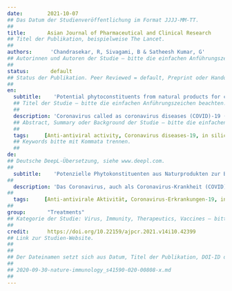 ```yaml
---
date:        2021-10-07
## Das Datum der Studienveröffentlichung im Format JJJJ-MM-TT.
##
title:       Asian Journal of Pharmaceutical and Clinical Research
## Titel der Publikation, beispielweise The Lancet.
##
authors:      'Chandrasekar, R, Sivagami, B & Satheesh Kumar, G'
## Autorinnen und Autoren der Studie – bitte die einfachen Anführungszeichen beachten!
##
status:       default
## Status der Publikation. Peer Reviewed = default, Preprint oder Handout (Thesenpapier)
##
en:
  subtitle:    'Potential phytoconstituents from natural products for combating against coronavirus disease-19 (severe acute respiratory syndrome coronavirus-2) - A review'
  ## Titel der Studie – bitte die einfachen Anführungszeichen beachten!
  ##
  description: 'Coronavirus called as coronavirus diseases (COVID)-19 (severe acute respiratory syndrome coronavirus [SARS-CoV]-2) is a viral infection which is spreading to a great extent and affecting many people worldwide, many developed and developing countries are severely affected by the virus. The World Health Organization (WHO) is taking serious preventive measures to stop this viral infection worldwide. The coronavirus is a big threat to human beings and controlling the emerging viral infections is a global concern. Antiviral drug such as Remdesivir has been approved by the FDA, but combating against these viral infections is a great challenge to scientists and researchers with the available few antiviral drugs due to severe side effects and toxicity. Many drugs such as hydroxy chloroquin, Remdesivir, and vaccines have been recommended for combating this virus. Few Polyherbal formulations and Ayurvedic formulations containing antiviral phytoconstituents have been recommended to boost the immunity. Some drugs and phytoconstituents are under different phases of human clinical trials. The currently available synthetic drugs and vaccines for the treatment of viral infections have severe side effects. Medicinal plants play a critical role in treating viral infections by developing immunity against viral diseases. Some medicinal plants which were used as antipyretic, analgesic, and anti-inflammatory activity helped in treating various diseases and viral infections. Many plants contain flavonoids such as quercetin, luteolin, apigenin, and polyphenols such as thymoquinone, phytosteroids such as cucurbitacin and others which may likely to act as antioxidants and immunomodulatory that can fight against COVID-19. The current review provides information on phytochemical constituents present in medicinal plants, their mechanism of action, in silico molecular docking studies and human clinical trials to treat viral disorders.'
  ## Abstract, Summary oder Background der Studie – bitte die einfachen Anführungszeichen b
  ##
  tags:     [Anti‐antiviral activity, Coronavirus diseases‐19, in silico molecular docking, Natural products, Phytoconstituents, Anti‐antiviral activity and coronavirus diseases‐19, Drug candidates]
  ## Keywords bitte mit Kommata trennen.
  ##
de: 
## Deutsche DeepL-Übersetzung, siehe www.deepl.com.
##
  subtitle:    'Potenzielle Phytokonstituenten aus Naturprodukten zur Bekämpfung der Coronavirus-Krankheit-19 (schweres akutes respiratorisches Syndrom Coronavirus-2) - ein Überblick'
##
  description: 'Das Coronavirus, auch als Coronavirus-Krankheit (COVID)-19 (schweres akutes respiratorisches Syndrom Coronavirus [SARS-CoV]-2) bezeichnet, ist eine Virusinfektion, die sich in großem Umfang ausbreitet und viele Menschen weltweit betrifft. Die Weltgesundheitsorganisation (WHO) ergreift ernsthafte Präventivmaßnahmen, um diese Virusinfektion weltweit zu stoppen. Das Coronavirus stellt eine große Bedrohung für den Menschen dar, und die Bekämpfung der aufkommenden Virusinfektionen ist ein globales Anliegen. Antivirale Medikamente wie Remdesivir wurden von der FDA zugelassen, aber die Bekämpfung dieser Virusinfektionen ist für Wissenschaftler und Forscher mit den wenigen verfügbaren antiviralen Medikamenten aufgrund der schweren Nebenwirkungen und Toxizität eine große Herausforderung. Viele Medikamente wie Hydroxychloroquin, Remdesivir und Impfstoffe wurden zur Bekämpfung dieses Virus empfohlen. Einige pflanzliche und ayurvedische Formulierungen, die antivirale Phytokonstituenten enthalten, wurden zur Stärkung der Immunität empfohlen. Einige Medikamente und Phytokonstituenten befinden sich in verschiedenen Phasen der klinischen Erprobung am Menschen. Die derzeit verfügbaren synthetischen Arzneimittel und Impfstoffe für die Behandlung von Virusinfektionen haben schwere Nebenwirkungen. Heilpflanzen spielen eine wichtige Rolle bei der Behandlung von Virusinfektionen, indem sie die Immunität gegen Viruserkrankungen stärken. Einige Heilpflanzen, die als fiebersenkende, schmerzstillende und entzündungshemmende Mittel eingesetzt wurden, halfen bei der Behandlung verschiedener Krankheiten und Virusinfektionen. Viele Pflanzen enthalten Flavonoide wie Quercetin, Luteolin, Apigenin und Polyphenole wie Thymochinon, Phytosteroide wie Cucurbitacin und andere, die wahrscheinlich als Antioxidantien und Immunmodulatoren wirken und COVID-19 bekämpfen können. Die vorliegende Übersichtsarbeit enthält Informationen über die in Heilpflanzen enthaltenen phytochemischen Inhaltsstoffe, ihren Wirkmechanismus, In-silico-Molekular-Docking-Studien und klinische Studien am Menschen zur Behandlung von Viruserkrankungen.'
##
  tags:     [Anti-antivirale Aktivität, Coronavirus-Erkrankungen-19, in silico molecular docking, Naturstoffe, Phytokonstituenten, Anti-antivirale Aktivität und Coronavirus-Erkrankungen-19, Wirkstoffkandidaten]
##
group:       "Treatments"
## Kategorie der Studie: Virus, Immunity, Therapeutics, Vaccines – bitte die Anführungszeichen beachten!
##
credit:      https://doi.org/10.22159/ajpcr.2021.v14i10.42399
## Link zur Studien-Website.
##
##
## Der Dateinamen setzt sich aus Datum, Titel der Publikation, DOI-ID der Studie (nach dem letzten Slash) und der Dateiendung zusammen. Bitte den Unterstrich vor der DOI-ID beachten!
##
## 2020-09-30-nature-immunology_s41590-020-00808-x.md
##
---
```

<object data="{{ page.link }}" style='height:calc(100vh - 400px); width: 100%' type='application/pdf'></object>